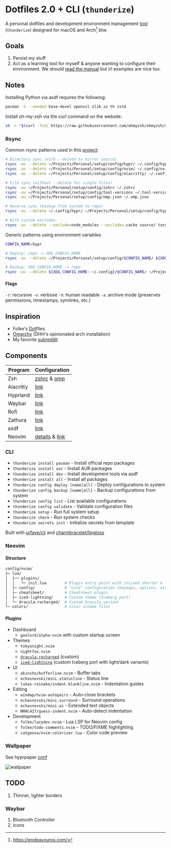 # Dotfiles 2.0 + CLI (`thunderize`)

A personal dotfiles and development environment management [tool](#cli) (`thunderize`) designed for macOS and Arch[^1] btw.

## Goals

1. Persist my stuff
2. Act as a learning tool for myself & anyone wanting to configure their environment. We should
[read the manual](https://www.youtube.com/watch?v=rysgxl35EGc) but irl examples are nice too.

## Notes

Installing Python via asdf requires the following:

```sh
pacman -S --needed base-devel openssl zlib xz tk zstd
```

Install oh-my-zsh via the curl command on the website:

```sh
sh -c "$(curl -fsSL https://raw.githubusercontent.com/ohmyzsh/ohmyzsh/master/tools/install.sh)"
```

### Rsync

Common rsync patterns used in this [project](./main.go):

```sh
# Directory sync (with --delete to mirror source)
rsync -av --delete ~/Projects/Personal/setup/config/hypr/ ~/.config/hypr/
rsync -av --delete ~/Projects/Personal/setup/config/nvim/ ~/.config/nvim/
rsync -av --delete ~/Projects/Personal/setup/config/alacritty/ ~/.config/alacritty/

# File sync (without --delete for single files)
rsync -av ~/Projects/Personal/setup/config/zshrc ~/.zshrc
rsync -av ~/Projects/Personal/setup/config/tool-versions ~/.tool-versions
rsync -av ~/Projects/Personal/setup/config/omp.json ~/.omp.json

# Reverse sync (backup from system to repo)
rsync -av --delete ~/.config/hypr/ ~/Projects/Personal/setup/config/hypr/

# With custom excludes
rsync -av --delete --exclude=node_modules --exclude=.cache source/ target/
```

Generic patterns using environment variables

```sh
CONFIG_NAME=hypr

# Deploy: repo -> XDG_CONFIG_HOME
rsync -av --delete ~/Projects/Personal/setup/config/$CONFIG_NAME/ ${XDG_CONFIG_HOME:-~/.config}/$CONFIG_NAME/

# Backup: XDG_CONFIG_HOME -> repo
rsync -av --delete ${XDG_CONFIG_HOME:-~/.config}/$CONFIG_NAME/ ~/Projects/Personal/setup/config/$CONFIG_NAME/
```

#### Flags

`-r`: recursive
`-v`: verbose
`-h`: human readable
`-a`: archive mode (preserves permissions, timestamps, symlinks, etc.)

## Inspiration

- Folke's [Dot](https://github.com/folke/dot)files
- [Omarchy](https://github.com/basecamp/omarchy) (DHH's opinionated arch installation)
- My favorite [subreddit](https://reddit.com/r/unixporn)

## Components

| Program   | Configuration                                  |
| --------- | ---------------------------------------------- |
| Zsh       | [zshrc](config/zshrc) & [omp](config/omp.json) |
| Alacritty | [link](config/alacritty/)                      |
| Hyprland  | [link](config/hypr/)                           |
| Waybar    | [link](config/waybar/)                         |
| Rofi      | [link](config/rofi/)                           |
| Zathura   | [link](config/zathura/zathurarc)               |
| asdf      | [link](config/tool-versions)                   |
| Neovim    | [details](#neovim) & [link](config/nvim/)      |

### CLI

- `thunderize install pacman` - Install official repo packages
- `thunderize install aur` - Install AUR packages
- `thunderize install dev` - Install development tools via asdf
- `thunderize install all` - Install all packages
- `thunderize config deploy [name|all]` - Deploy configurations to system
- `thunderize config backup [name|all]` - Backup configurations from system
- `thunderize config list` - List available configurations
- `thunderize config validate` - Validate configuration files
- `thunderize setup` - Run full system setup
- `thunderize check` - Run system checks
- `thunderize secrets init` - Initialize secrets from template

Built with [urfave/cli](https://github.com/urfave/cli) and [charmbracelet/lipgloss](https://github.com/charmbracelet/lipgloss)

### Neovim

#### Structure

```sh
config/nvim/
├─ lua/
│  ├── plugins/
│  │   └─ init.lua        # Plugin entry point with inlined shorter & local definitions
│  ├─ config/             # "Core" configuration (keymaps, options, etc.)
│  ├─ cheatsheet/         # Cheatsheet plugin
│  ├─ iced-lightning/     # Custom theme (Iceberg port)
│  └─ dracula-recharged/  # Custom Dracula variant
└─ colors/                # Color scheme files
```

#### Plugins

- Dashboard
  - `goolord/alpha-nvim` with custom startup screen
- Themes
  - `tokyonight.nvim`
  - `nightfox.nvim`
  - [`dracula-recharged`](config/nvim/lua/dracula-recharged/README.md) (custom)
  - [`iced-lightning`](config/nvim/lua/iced-lightning/README.md) (custom Iceberg port with light/dark variants)
- UI
  - `akinsho/bufferline.nvim` - Buffer tabs
  - `echasnovski/mini.statusline` - Status line
  - `lukas-reineke/indent-blankline.nvim` - Indentation guides
- Editing
  - `windwp/nvim-autopairs` - Auto-close brackets
  - `echasnovski/mini.surround` - Surround operations
  - `echasnovski/mini.ai` - Extended text objects
  - `NMAC427/guess-indent.nvim` - Auto-detect indentation
- Development
  - `folke/lazydev.nvim` - Lua LSP for Neovim config
  - `folke/todo-comments.nvim` - TODO/FIXME highlighting
  - `catgoose/nvim-colorizer.lua` - Color code preview

### Wallpaper

See hyprpaper [conf](config/hypr/hyprpaper.conf)

![wallpaper](config/default-paper.png)

## TODO

1. Thinner, lighter borders

### Waybar

1. Bluetooth Controller
2. Icons

[^1]: <https://endeavouros.com/>
